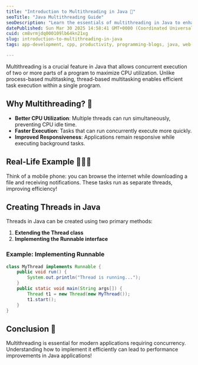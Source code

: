 ```yaml
---
title: "Introduction to Multithreading in Java 🔄"
seoTitle: "Java Multithreading Guide"
seoDescription: "Learn the essentials of multithreading in Java to enhance CPU usage, speed up task execution, and improve app responsiveness"
datePublished: Sun Mar 30 2025 14:58:41 GMT+0000 (Coordinated Universal Time)
cuid: cm8vrmjdq000109lb64kn21xg
slug: introduction-to-multithreading-in-java
tags: app-development, cpp, productivity, programming-blogs, java, web-development, computer-science, webdev, developer, languages, coding, programming-languages, programming-tips

---
```


Multithreading is a crucial feature in Java that allows concurrent execution of two or more parts of a program to maximize CPU utilization. Unlike process-based multitasking, thread-based multitasking enables efficient task execution within a single program.

## Why Multithreading? 🤔
- **Better CPU Utilization**: Multiple threads can run simultaneously, preventing CPU idle time.
- **Faster Execution**: Tasks that can run concurrently execute more quickly.
- **Improved Responsiveness**: Applications remain responsive while executing background tasks.

## Real-Life Example 🏃‍♂️📞
Think of a mobile phone: you can browse the internet while downloading a file and receiving notifications. These tasks run as separate threads, improving efficiency!

## Creating Threads in Java
Threads in Java can be created using two primary methods:
1. **Extending the Thread class**
2. **Implementing the Runnable interface**

### Example: Implementing Runnable
```java
class MyThread implements Runnable {
    public void run() {
        System.out.println("Thread is running...");
    }
    public static void main(String args[]) {
        Thread t1 = new Thread(new MyThread());
        t1.start();
    }
}
```

## Conclusion 🎯
Multithreading is essential for modern applications requiring concurrency. Understanding how to implement it efficiently can lead to performance improvements in Java applications!

